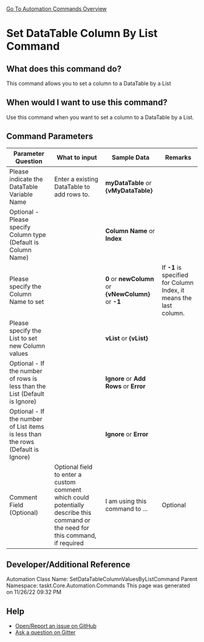 <!--TITLE: Set DataTable Column By List Command -->
<!-- SUBTITLE: a command in the DataTable Commands group. -->
[Go To Automation Commands Overview](/automation-commands.md)


# Set DataTable Column By List Command


## What does this command do?
This command allows you to set a column to a DataTable by a List


## When would I want to use this command?
Use this command when you want to set a column to a DataTable by a List.


## Command Parameters
| Parameter Question   	| What to input  	|  Sample Data 	| Remarks  	|
| ---                    | ---               | ---           | ---       |
|Please indicate the DataTable Variable Name|Enter a existing DataTable to add rows to.|**myDataTable** or **{vMyDataTable}**||
|Optional - Please specify Column type (Default is Column Name)||**Column Name** or **Index**||
|Please specify the Column Name to set||**0** or **newColumn** or **{vNewColumn}** or **-1**|If **-1** is specified for Column Index, it means the last column.|
|Please specify the List to set new Column values||**vList** or **{vList}**||
|Optional - If the number of rows is less than the List (Default is Ignore)||**Ignore** or **Add Rows** or **Error**||
|Optional - If the number of List items is less than the rows (Default is Ignore)||**Ignore** or **Error**||
|Comment Field (Optional)|Optional field to enter a custom comment which could potentially describe this command or the need for this command, if required|I am using this command to ...|Optional|
















## Developer/Additional Reference
Automation Class Name: SetDataTableColumnValuesByListCommand
Parent Namespace: taskt.Core.Automation.Commands
This page was generated on 11/26/22 09:32 PM


## Help
- [Open/Report an issue on GitHub](https://github.com/rcktrncn/taskt/issues/new)
- [Ask a question on Gitter](https://gitter.im/taskt-rpa/Lobby)
